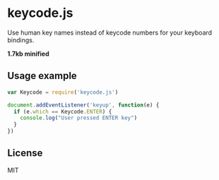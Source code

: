 keycode.js
===

Use human key names instead of keycode numbers for your keyboard bindings.

**1.7kb minified**

Usage example
---

```javascript
var Keycode = require('keycode.js')

document.addEventListener('keyup', function(e) {
  if (e.which == Keycode.ENTER) {
    console.log("User pressed ENTER key")
  }
})
```

License
---

MIT
